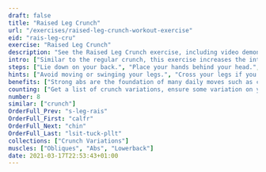 ```yaml
---
draft: false
title: "Raised Leg Crunch"
url: "/exercises/raised-leg-crunch-workout-exercise"
eid: "rais-leg-cru"
exercise: "Raised Leg Crunch"
description: "See the Raised Leg Crunch exercise, including video demonstration, instructions on how-to perform, benefits, activated body parts and related exercises."
intro: ["Similar to the regular crunch, this exercise increases the intensity of it by removing the leg support."]
steps: ["Lie down on your back.", "Place your hands behind your head.", "Bring your legs up 45 degrees.", "Lift your head, shoulders and shoulder blades off the floor, exhaling when going up.", "Slowly lower your upper body back to the floor, inhaling.", "Keep your legs always in the same position.", "This is one repetition."]
hints: ["Avoid moving or swinging your legs.", "Cross your legs if you have difficulties keeping then steady.", "The movement should come from contracting the abs, not swaying your body."]
benefits: ["Strong abs are the foundation of many daily moves such as carrying any object or just raising yourself.", "A strong core is a requisite for many exercises.", "This variant of the crunch increases the impact on affected muscles."]
counting: ["Get a list of crunch variations, ensure some variation on your daily routine with a rigid number of reps, say 20 than 30 and so on."]
number: 8
similar: ["crunch"]
OrderFull_Prev: "s-leg-rais"
OrderFull_First: "calfr"
OrderFull_Next: "chin"
OrderFull_Last: "lsit-tuck-pllt"
collections: ["Crunch Variations"]
muscles: ["Obliques", "Abs", "Lowerback"]
date: 2021-03-17T22:53:43+01:00
---
```

